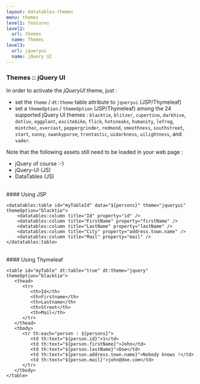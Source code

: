 ```yaml
---
layout: datatables-themes
menu: themes
level1: features
level2: 
  url: themes
  name: Themes
level3:
  url: jqueryui
  name: jQuery UI
---
```


### Themes :: jQuery UI

In order to activate the _jQueryUI_ theme, just :

 * set the `theme` / `dt:theme` table attribute to `jqueryui` (JSP/Thymeleaf)
 * set a `themeOption` / `themeOption` (JSP/Thymeleaf) among the 24 supported jQuery UI themes : `blacktie`, `blitzer`, `cupertino`, `darkhive`, `dotluv`, `eggplant`, `excitebike`, `flick`, `hotsneaks`, `humanity`, `lefrog`, `mintchoc`, `overcast`, `peppergrinder`, `redmond`, `smoothness`, `southstreet`, `start`, `sunny`, `swankypurse`, `trontastic`, `uidarkness`, `uilightness`, and `vader`.

Note that the following assets still need to be loaded in your web page :

 * jQuery of course :-)
 * jQuery-UI (JS)
 * DataTables (JS)

<br />
#### Using JSP

	<datatables:table id="myTableId" data="${persons}" theme="jqueryui" themeOption="blacktie">
	    <datatables:column title="Id" property="id" />
	    <datatables:column title="FirstName" property="firstName" />
	    <datatables:column title="LastName" property="lastName" />
	    <datatables:column title="City" property="address.town.name" />
	    <datatables:column title="Mail" property="mail" />
	</datatables:table>

<br />
#### Using Thymeleaf

	<table id="myTable" dt:table="true" dt:theme="jquery" themeOption="blacktie">
	   <thead>
	      <tr>
	         <th>Id</th>
	         <th>Firstname</th>
	         <th>Lastname</th>
	         <th>Street</th>
	         <th>Mail</th>
	      </tr>
	   </thead>
	   <tbody>
	      <tr th:each="person : ${persons}">
	         <td th:text="${person.id}">1</td>
	         <td th:text="${person.firstName}">John</td>
	         <td th:text="${person.lastName}">Doe</td>
	         <td th:text="${person.address.town.name}">Nobody knows !</td>
	         <td th:text="${person.mail}">john@doe.com</td>
	      </tr>
	   </tbody>
	</table>

